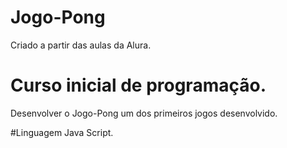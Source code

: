# Jogo-Pong
Criado a partir das aulas da Alura.

# Curso inicial de programação.
Desenvolver o Jogo-Pong um dos primeiros jogos desenvolvido.

#Linguagem Java Script.
